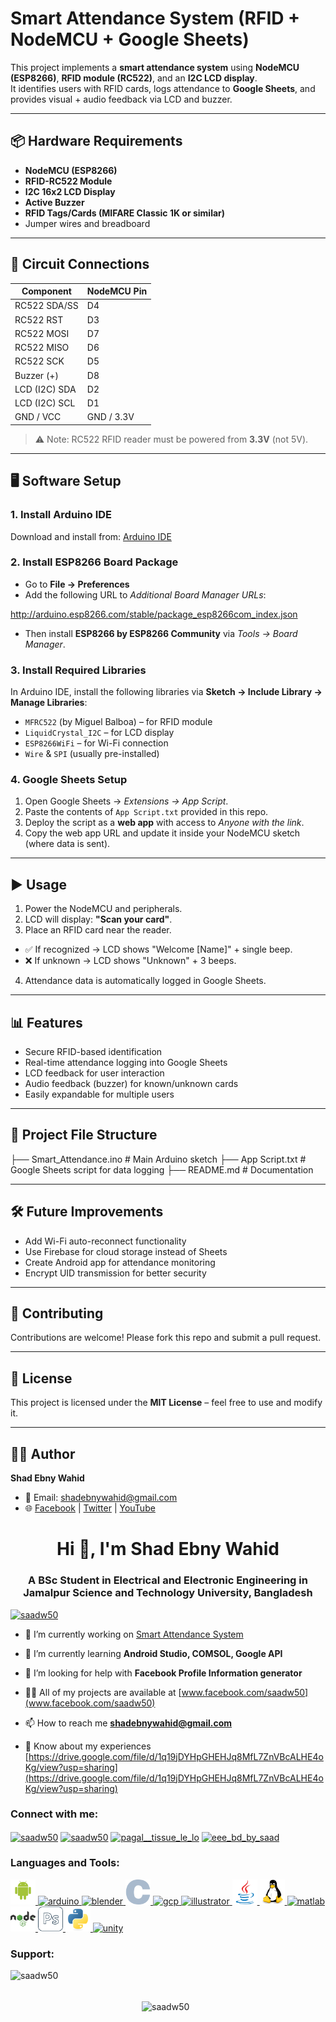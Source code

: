 # Smart Attendance System (RFID + NodeMCU + Google Sheets)

This project implements a **smart attendance system** using **NodeMCU (ESP8266)**, **RFID module (RC522)**, and an **I2C LCD display**.  
It identifies users with RFID cards, logs attendance to **Google Sheets**, and provides visual + audio feedback via LCD and buzzer.

---

## 📦 Hardware Requirements
- **NodeMCU (ESP8266)**  
- **RFID-RC522 Module**  
- **I2C 16x2 LCD Display**  
- **Active Buzzer**  
- **RFID Tags/Cards (MIFARE Classic 1K or similar)**  
- Jumper wires and breadboard  

---

## 🔌 Circuit Connections

| Component      | NodeMCU Pin |
|----------------|-------------|
| RC522 SDA/SS   | D4          |
| RC522 RST      | D3          |
| RC522 MOSI     | D7          |
| RC522 MISO     | D6          |
| RC522 SCK      | D5          |
| Buzzer (+)     | D8          |
| LCD (I2C) SDA  | D2          |
| LCD (I2C) SCL  | D1          |
| GND / VCC      | GND / 3.3V  |

> ⚠️ Note: RC522 RFID reader must be powered from **3.3V** (not 5V).

---

## 🖥️ Software Setup

### 1. Install Arduino IDE
Download and install from: [Arduino IDE](https://www.arduino.cc/en/software)

### 2. Install ESP8266 Board Package
- Go to **File → Preferences**  
- Add the following URL to *Additional Board Manager URLs*:

http://arduino.esp8266.com/stable/package_esp8266com_index.json

- Then install **ESP8266 by ESP8266 Community** via *Tools → Board Manager*.

### 3. Install Required Libraries
In Arduino IDE, install the following libraries via **Sketch → Include Library → Manage Libraries**:
- `MFRC522` (by Miguel Balboa) – for RFID module  
- `LiquidCrystal_I2C` – for LCD display  
- `ESP8266WiFi` – for Wi-Fi connection  
- `Wire` & `SPI` (usually pre-installed)  

### 4. Google Sheets Setup
1. Open Google Sheets → *Extensions → App Script*.  
2. Paste the contents of `App Script.txt` provided in this repo.  
3. Deploy the script as a **web app** with access to *Anyone with the link*.  
4. Copy the web app URL and update it inside your NodeMCU sketch (where data is sent).  

---

## ▶️ Usage
1. Power the NodeMCU and peripherals.  
2. LCD will display: **"Scan your card"**.  
3. Place an RFID card near the reader.  
 - ✅ If recognized → LCD shows "Welcome [Name]" + single beep.  
 - ❌ If unknown → LCD shows "Unknown" + 3 beeps.  
4. Attendance data is automatically logged in Google Sheets.  

---

## 📊 Features
- Secure RFID-based identification  
- Real-time attendance logging into Google Sheets  
- LCD feedback for user interaction  
- Audio feedback (buzzer) for known/unknown cards  
- Easily expandable for multiple users  

---

## 📂 Project File Structure

├── Smart_Attendance.ino       # Main Arduino sketch ├── App Script.txt             # Google Sheets script for data logging ├── README.md                  # Documentation

---

## 🛠️ Future Improvements
- Add Wi-Fi auto-reconnect functionality  
- Use Firebase for cloud storage instead of Sheets  
- Create Android app for attendance monitoring  
- Encrypt UID transmission for better security  

---

## 🤝 Contributing
Contributions are welcome! Please fork this repo and submit a pull request.  

---

## 📜 License
This project is licensed under the **MIT License** – feel free to use and modify it.

---

## 👨‍💻 Author
**Shad Ebny Wahid**  
- 📧 Email: shadebnywahid@gmail.com  
- 🌐 [Facebook](https://www.facebook.com/saadw50) | [Twitter](https://twitter.com/saadw50) | [YouTube](https://www.youtube.com/c/eee_bd_by_saad)



<h1 align="center">Hi 👋, I'm Shad Ebny Wahid</h1>
<h3 align="center">A BSc Student in Electrical and Electronic Engineering in Jamalpur Science and Technology University, Bangladesh</h3>

<p align="left"> <a href="https://twitter.com/saadw50" target="blank"><img src="https://img.shields.io/twitter/follow/saadw50?logo=twitter&style=for-the-badge" alt="saadw50" /></a> </p>

- 🔭 I’m currently working on [Smart Attendance System](https://github.com/saadw50/smart_attendence_system_rfid)

- 🌱 I’m currently learning **Android Studio, COMSOL, Google API**

- 🤝 I’m looking for help with **Facebook Profile Information generator**

- 👨‍💻 All of my projects are available at [www.facebook.com/saadw50](www.facebook.com/saadw50)

- 📫 How to reach me **shadebnywahid@gmail.com**

- 📄 Know about my experiences [https://drive.google.com/file/d/1q19jDYHpGHEHJq8MfL7ZnVBcALHE4oKg/view?usp=sharing](https://drive.google.com/file/d/1q19jDYHpGHEHJq8MfL7ZnVBcALHE4oKg/view?usp=sharing)

<h3 align="left">Connect with me:</h3>
<p align="left">
<a href="https://twitter.com/saadw50" target="blank"><img align="center" src="https://raw.githubusercontent.com/rahuldkjain/github-profile-readme-generator/master/src/images/icons/Social/twitter.svg" alt="saadw50" height="30" width="40" /></a>
<a href="https://fb.com/saadw50" target="blank"><img align="center" src="https://raw.githubusercontent.com/rahuldkjain/github-profile-readme-generator/master/src/images/icons/Social/facebook.svg" alt="saadw50" height="30" width="40" /></a>
<a href="https://instagram.com/pagal__tissue_le_lo" target="blank"><img align="center" src="https://raw.githubusercontent.com/rahuldkjain/github-profile-readme-generator/master/src/images/icons/Social/instagram.svg" alt="pagal__tissue_le_lo" height="30" width="40" /></a>
<a href="https://www.youtube.com/c/eee_bd_by_saad" target="blank"><img align="center" src="https://raw.githubusercontent.com/rahuldkjain/github-profile-readme-generator/master/src/images/icons/Social/youtube.svg" alt="eee_bd_by_saad" height="30" width="40" /></a>
</p>

<h3 align="left">Languages and Tools:</h3>
<p align="left"> <a href="https://developer.android.com" target="_blank" rel="noreferrer"> <img src="https://raw.githubusercontent.com/devicons/devicon/master/icons/android/android-original-wordmark.svg" alt="android" width="40" height="40"/> </a> <a href="https://www.arduino.cc/" target="_blank" rel="noreferrer"> <img src="https://cdn.worldvectorlogo.com/logos/arduino-1.svg" alt="arduino" width="40" height="40"/> </a> <a href="https://www.blender.org/" target="_blank" rel="noreferrer"> <img src="https://download.blender.org/branding/community/blender_community_badge_white.svg" alt="blender" width="40" height="40"/> </a> <a href="https://www.cprogramming.com/" target="_blank" rel="noreferrer"> <img src="https://raw.githubusercontent.com/devicons/devicon/master/icons/c/c-original.svg" alt="c" width="40" height="40"/> </a> <a href="https://cloud.google.com" target="_blank" rel="noreferrer"> <img src="https://www.vectorlogo.zone/logos/google_cloud/google_cloud-icon.svg" alt="gcp" width="40" height="40"/> </a> <a href="https://www.adobe.com/in/products/illustrator.html" target="_blank" rel="noreferrer"> <img src="https://www.vectorlogo.zone/logos/adobe_illustrator/adobe_illustrator-icon.svg" alt="illustrator" width="40" height="40"/> </a> <a href="https://www.java.com" target="_blank" rel="noreferrer"> <img src="https://raw.githubusercontent.com/devicons/devicon/master/icons/java/java-original.svg" alt="java" width="40" height="40"/> </a> <a href="https://www.linux.org/" target="_blank" rel="noreferrer"> <img src="https://raw.githubusercontent.com/devicons/devicon/master/icons/linux/linux-original.svg" alt="linux" width="40" height="40"/> </a> <a href="https://www.mathworks.com/" target="_blank" rel="noreferrer"> <img src="https://upload.wikimedia.org/wikipedia/commons/2/21/Matlab_Logo.png" alt="matlab" width="40" height="40"/> </a> <a href="https://nodejs.org" target="_blank" rel="noreferrer"> <img src="https://raw.githubusercontent.com/devicons/devicon/master/icons/nodejs/nodejs-original-wordmark.svg" alt="nodejs" width="40" height="40"/> </a> <a href="https://www.photoshop.com/en" target="_blank" rel="noreferrer"> <img src="https://raw.githubusercontent.com/devicons/devicon/master/icons/photoshop/photoshop-line.svg" alt="photoshop" width="40" height="40"/> </a> <a href="https://www.python.org" target="_blank" rel="noreferrer"> <img src="https://raw.githubusercontent.com/devicons/devicon/master/icons/python/python-original.svg" alt="python" width="40" height="40"/> </a> <a href="https://unity.com/" target="_blank" rel="noreferrer"> <img src="https://www.vectorlogo.zone/logos/unity3d/unity3d-icon.svg" alt="unity" width="40" height="40"/> </a> </p>

<h3 align="left">Support:</h3>
<p><a href="https://ko-fi.com/saadw50"> <img align="left" src="https://cdn.ko-fi.com/cdn/kofi3.png?v=3" height="50" width="210" alt="saadw50" /></a></p><br><br>

<p><img align="center" src="https://github-readme-stats.vercel.app/api/top-langs?username=saadw50&show_icons=true&locale=en&layout=compact" alt="saadw50" /></p>
